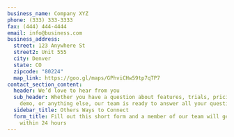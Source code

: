 ```yaml
---
business_name: Company XYZ
phone: (333) 333-3333
fax: (444) 444-4444
email: info@business.com
business_address:
  street: 123 Anywhere St
  street2: Unit 555
  city: Denver
  state: CO
  zipcode: "80224"
  map_link: https://goo.gl/maps/GPhviCHw59tp7qTP7
contact_section_content:
  header: We’d love to hear from you
  sub_header: Whether you have a question about features, trials, pricing, need a
    demo, or anything else, our team is ready to answer all your questions
  sidebar_title: Others Ways to Connect
  form_title: Fill out this short form and a member of our team will get back to you
    within 24 hours
---
```

